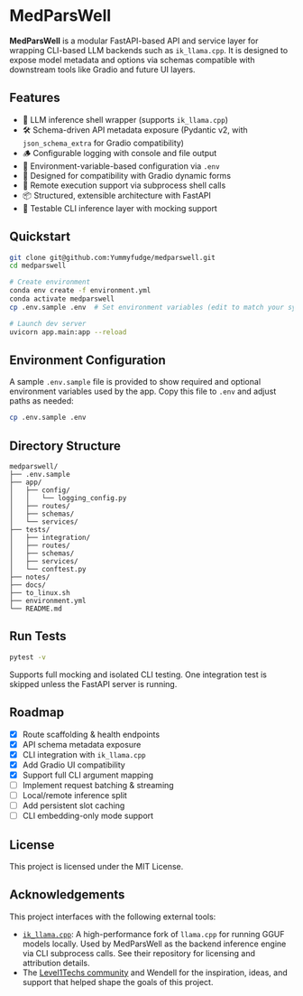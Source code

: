 # MedParsWell

**MedParsWell** is a modular FastAPI-based API and service layer for wrapping CLI-based LLM backends such as `ik_llama.cpp`. It is designed to expose model metadata and options via schemas compatible with downstream tools like Gradio and future UI layers.

## Features

- 🧠 LLM inference shell wrapper (supports `ik_llama.cpp`)
- 🛠️ Schema-driven API metadata exposure (Pydantic v2, with `json_schema_extra` for Gradio compatibility)
- 🪵 Configurable logging with console and file output
- 🧾 Environment-variable-based configuration via `.env`
- 🔁 Designed for compatibility with Gradio dynamic forms
- 📡 Remote execution support via subprocess shell calls
- 📦 Structured, extensible architecture with FastAPI
- 🧪 Testable CLI inference layer with mocking support

## Quickstart

```bash
git clone git@github.com:Yummyfudge/medparswell.git
cd medparswell

# Create environment
conda env create -f environment.yml
conda activate medparswell
cp .env.sample .env  # Set environment variables (edit to match your system)

# Launch dev server
uvicorn app.main:app --reload
```

## Environment Configuration

A sample `.env.sample` file is provided to show required and optional environment variables used by the app. Copy this file to `.env` and adjust paths as needed:
  
```bash
cp .env.sample .env
```

## Directory Structure

```
medparswell/
├── .env.sample
├── app/
│   ├── config/
│   │   └── logging_config.py
│   ├── routes/
│   ├── schemas/
│   └── services/
├── tests/
│   ├── integration/
│   ├── routes/
│   ├── schemas/
│   ├── services/
│   └── conftest.py
├── notes/
├── docs/
├── to_linux.sh
├── environment.yml
└── README.md
```

## Run Tests

```bash
pytest -v
```

Supports full mocking and isolated CLI testing. One integration test is skipped unless the FastAPI server is running.

## Roadmap

- [x] Route scaffolding & health endpoints
- [x] API schema metadata exposure
- [x] CLI integration with `ik_llama.cpp`
- [x] Add Gradio UI compatibility
- [x] Support full CLI argument mapping
- [ ] Implement request batching & streaming
- [ ] Local/remote inference split
- [ ] Add persistent slot caching
- [ ] CLI embedding-only mode support

## License

This project is licensed under the MIT License.

## Acknowledgements

This project interfaces with the following external tools:

- [`ik_llama.cpp`](https://github.com/ikawrakow/ik_llama.cpp): A high-performance fork of `llama.cpp` for running GGUF models locally. Used by MedParsWell as the backend inference engine via CLI subprocess calls. See their repository for licensing and attribution details.
- The [Level1Techs community](https://forum.level1techs.com) and Wendell for the inspiration, ideas, and support that helped shape the goals of this project.